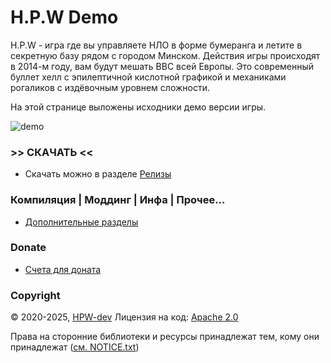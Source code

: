 # H.P.W Demo

H.P.W - игра где вы управляете НЛО в форме бумеранга и летите в секретную базу рядом с городом Минском. Действия игры происходят в 2014-м году, вам будут мешать ВВС всей Европы. Это современный буллет хелл с эпилептичной кислотной графикой и механиками рогаликов с издёвочным уровнем сложности.

На этой странице выложены исходники демо версии игры.

![demo](info/preview.gif)

### >> СКАЧАТЬ <<
- Скачать можно в разделе [Релизы](https://github.com/HPW-dev/HPW-Demo/releases)

### Компиляция | Моддинг | Инфа | Прочее...
- [Дополнительные разделы](info/misc.md)

### Donate
- [Счета для доната](info/donate.md)

### Copyright
© 2020-2025, [HPW-dev](mailto:hpwdev0@gmail.com)
Лицензия на код: [Apache 2.0](LICENSE.txt)

Права на сторонние библиотеки и ресурсы принадлежат тем, кому они принадлежат ([см. NOTICE.txt](NOTICE.txt))
